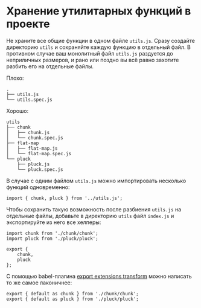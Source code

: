 # Хранение утилитарных функций в проекте

Не храните все общие функции в одном файле `utils.js`. Сразу создайте директорию `utils` и сохраняйте каждую функцию в отдельный файл. В противном случае ваш монолитный файл `utils.js` раздуется до неприличных размеров, и рано или поздно вы всё равно захотите разбить его на отдельные файлы.

Плохо:

```
.
├── utils.js
└── utils.spec.js
```

Хорошо:

```
utils
├── chunk
│   ├── chunk.js
│   └── chunk.spec.js
├── flat-map
│   ├── flat-map.js
│   └── flat-map.spec.js
└── pluck
    ├── pluck.js
    └── pluck.spec.js
```

В случае с одним файлом `utils.js` можно импортировать несколько функций одновременно:

```
import { chunk, pluck } from '../utils.js';
```

Чтобы сохранить такую возможность после разбиения `utils.js` на отдельные файлы, добавьте в директорию `utils` файл `index.js` и экспортируйте из него все хелперы:

```
import chunk from './chunk/chunk';
import pluck from './pluck/pluck';

export {
	chunk,
	pluck
};
```

С помощью babel-плагина [export extensions transform](https://babeljs.io/docs/plugins/transform-export-extensions/) можно написать то же самое лаконичнее:

```
export { default as chunk } from './chunk/chunk';
export { default as pluck } from './pluck/pluck';
```

